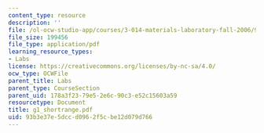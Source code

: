```yaml
---
content_type: resource
description: ''
file: /ol-ocw-studio-app/courses/3-014-materials-laboratory-fall-2006/93b3e37e5dccd0962f5cbe12d079d766_g1_shortrange.pdf
file_size: 199456
file_type: application/pdf
learning_resource_types:
- Labs
license: https://creativecommons.org/licenses/by-nc-sa/4.0/
ocw_type: OCWFile
parent_title: Labs
parent_type: CourseSection
parent_uid: 178a3f23-79e5-2e6c-90c3-e52c15603a59
resourcetype: Document
title: g1_shortrange.pdf
uid: 93b3e37e-5dcc-d096-2f5c-be12d079d766
---
```


